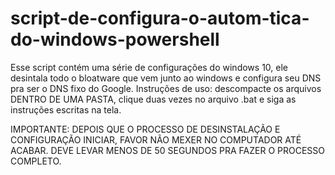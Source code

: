 # script-de-configura-o-autom-tica-do-windows-powershell
Esse script contém uma série de configurações do windows 10, ele desintala todo o bloatware que vem junto ao windows e configura seu DNS pra ser o DNS fixo do Google.
Instruções de uso: descompacte os arquivos DENTRO DE UMA PASTA, clique duas vezes no arquivo .bat e siga as instruções escritas na tela.

IMPORTANTE: DEPOIS QUE O PROCESSO DE DESINSTALAÇÃO E CONFIGURAÇÃO INICIAR, FAVOR NÃO MEXER NO COMPUTADOR ATÉ ACABAR. DEVE LEVAR MENOS DE 50 SEGUNDOS PRA FAZER O PROCESSO COMPLETO.
